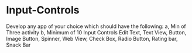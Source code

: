 # Input-Controls
Develop any app of your choice which should have the following: a, Min of Three activity b, Minimum of 10 Input Controls   Edit Text, Text View, Button, Image Button, Spinner, Web View, Check Box, Radio Button, Rating bar, Snack Bar
